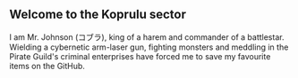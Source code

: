 
## Welcome to the Koprulu sector

I am Mr. Johnson (コブラ), king of a harem and commander of a battlestar.
Wielding a cybernetic arm-laser gun, fighting monsters and meddling in the Pirate Guild's criminal enterprises have forced me to save my favourite items on the GitHub.

